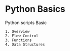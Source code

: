 # Python Basics

Python scripts Basic

    1. Overview
    2. Flow Control
    3. Functions
    4. Data Structures
